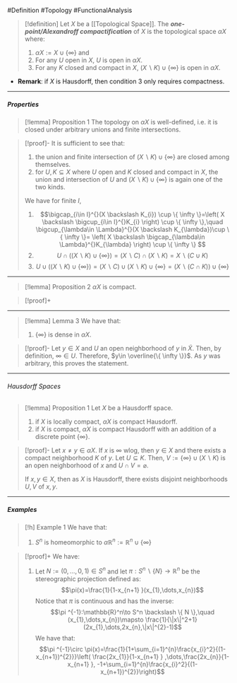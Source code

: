 #Definition #Topology #FunctionalAnalysis 

> [!definition]
> Let $X$ be a [[Topological Space]]. The ***one-point/Alexandroff compactification*** of $X$ is the topological space $\alpha X$ where:
> 1. $\alpha X:=X\cup \{ \infty \}$ and
> 2. For any $U$ open in $X$, $U$ is open in $\alpha X$.
> 3. For any $K$ closed and compact in $X$, $(X \backslash K)\cup \{ \infty \}$ is open in $\alpha X$.
- **Remark**: if $X$ is Hausdorff, then condition 3 only requires compactness. 
---
##### Properties
> [!lemma] Proposition 1
> The topology on $\alpha X$ is well-defined, i.e. it is closed under arbitrary unions and finite intersections.

> [!proof]-
> It is sufficient to see that:
> 1. the union and finite intersection of $(X \backslash K)\cup \{ \infty \}$ are closed among themselves.
> 2. for $U,K\subseteq X$ where $U$ open and $K$ closed and compact in $X$, the union and intersection of $U$ and $(X \backslash K)\cup \{ \infty \}$ is again one of the two kinds. 
> 
> We have for finite $I$,
> 1. $$\bigcap_{i\in I}^{}(X \backslash K_{i}) \cup \{ \infty \}=\left( X \backslash \bigcup_{i\in I}^{}K_{i} \right) \cup \{ \infty \},\quad \bigcup_{\lambda\in \Lambda}^{}(X \backslash K_{\lambda})\cup \{ \infty \}= \left( X \backslash \bigcap_{\lambda\in \Lambda}^{}K_{\lambda} \right) \cup \{ \infty \} $$
> 2. $$U\cap((X \backslash K)\cup \{ \infty \})=(X \backslash C)\cap(X \backslash K)=X \backslash (C \cup K)$$
> 3. $$U\cup((X \backslash K)\cup \{ \infty \})=(X \backslash C)\cup(X\backslash K)\cup \{ \infty \}=(X \backslash (C\cap K))\cup \{ \infty \}$$
---
> [!lemma] Proposition 2
> $\alpha X$ is compact.

> [!proof]+

---
> [!lemma] Lemma 3
> We have that:
> 1.  $\{ \infty \}$ is dense in $\alpha X$.

> [!proof]-
> Let $y\in X$ and $U$ an open neighborhood of $y$ in $\tilde{X}$. Then, by definition, $\infty\in U$. Therefore, $y\in \overline{\{ \infty \}}$. As $y$ was arbitrary, this proves the statement.
---
###### Hausdorff Spaces
> [!lemma] Proposition 1
> Let $X$ be a Hausdorff space.
> 1. if $X$ is locally compact, $\alpha X$ is compact Hausdorff.
> 2. if $X$ is compact, $\alpha X$ is compact Hausdorff with an addition of a discrete point $\{ \infty \}$.

> [!proof]-
> Let $x\neq y\in \alpha X$. If $x$ is $\infty$ wlog, then $y\in X$ and there exists a compact neighborhood $K$ of $y$. Let $U\subseteq K$. Then, $V:=\{ \infty \}\cup(X \backslash K)$ is an open neighborhood of $x$ and $U\cap V=\varnothing$. 
> 
> If $x,y\in X$, then as $X$ is Hausdorff, there exists disjoint neighborhoods $U,V$ of $x,y$.
---
##### Examples
> [!h] Example 1
> We have that:
> 1. $S^n$ is homeomorphic to $\alpha\mathbb{R}^n:=\mathbb{R}^n\cup \{ \infty \}$

> [!proof]+
> We have:
> 1. Let $N:=(0,\dots,0,1)\in S^n$ and let $\pi:S^n \backslash \{ N \}\to \mathbb{R}^n$ be the stereographic projection defined as: $$\pi(x)=\frac{1}{1-x_{n+1} }(x_{1},\dots,x_{n})$$Notice that $\pi$ is continuous and has the inverse: $$\pi ^{-1}:\mathbb{R}^n\to S^n \backslash \{ N \},\quad (x_{1},\dots,x_{n})\mapsto \frac{1}{\|x\|^2+1}(2x_{1},\dots,2x_{n},\|x\|^{2}-1)$$
>    We have that: $$\pi ^{-1}\circ \pi(x)=\frac{1}{1+\sum_{i=1}^{n}\frac{x_{i}^2}{(1-x_{n+1})^{2}}}\left( \frac{2x_{1}}{1-x_{n+1} } ,\dots,\frac{2x_{n}}{1-x_{n+1} }, -1+\sum_{i=1}^{n}\frac{x_{i}^2}{(1-x_{n+1})^{2}}\right)$$